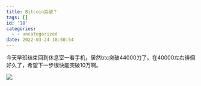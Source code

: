 ```yaml
---
title: Bitcoin突破？
tags: []
id: '18'
categories:
  - - uncategorized
date: 2022-03-24 18:50:54
---
```


今天早班结束回到休息室一看手机，居然btc突破44000刀了。在40000左右徘徊好久了，希望下一步很快能突破10万啊。

![](https://www.stonehoo.me/wp-content/uploads/2022/03/img_7601-473x1024.png)